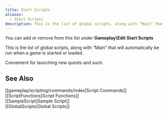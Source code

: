 ```yaml
---
title: Start Scripts
aliases:
  - Start Scripts
description: This is the list of global scripts, along with “Main” that will automatically be run when a game is started or loaded.
---
```

You can add or remove from this list under **Gameplay\\Edit Start Scripts**

This is the list of global scripts, along with “Main” that will automatically be run when a game is started or loaded.

Convenient for launching new quests and such.

## See Also  
[[gameplay/scripting/commands/index|Script Commands]]  
[[ScriptFunctions|Script Functions]]  
[[SampleScript|Sample Script]]  
[[GlobalScripts|Global Scripts]]  